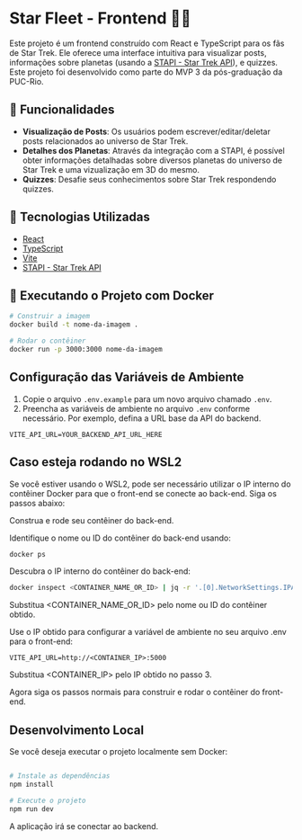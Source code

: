 # Star Fleet - Frontend 🌌🖖

Este projeto é um frontend construído com React e TypeScript para os fãs de Star Trek. Ele oferece uma interface intuitiva para visualizar posts, informações sobre planetas (usando a [STAPI - Star Trek API](https://stapi.co/api)), e quizzes. Este projeto foi desenvolvido como parte do MVP 3 da pós-graduação da PUC-Rio.

## 🚀 Funcionalidades

- **Visualização de Posts**: Os usuários podem escrever/editar/deletar posts relacionados ao universo de Star Trek.
- **Detalhes dos Planetas**: Através da integração com a STAPI, é possível obter informações detalhadas sobre diversos planetas do universo de Star Trek e uma vizualização em 3D do mesmo.
- **Quizzes**: Desafie seus conhecimentos sobre Star Trek respondendo quizzes.

## 🧰 Tecnologias Utilizadas

- [React](https://reactjs.org/)
- [TypeScript](https://www.typescriptlang.org/)
- [Vite](https://vitejs.dev/)
- [STAPI - Star Trek API](https://stapi.co/api)


## 🐳 Executando o Projeto com Docker

```bash
# Construir a imagem
docker build -t nome-da-imagem .

# Rodar o contêiner
docker run -p 3000:3000 nome-da-imagem
```
## Configuração das Variáveis de Ambiente

1. Copie o arquivo `.env.example` para um novo arquivo chamado `.env`.
2. Preencha as variáveis de ambiente no arquivo `.env` conforme necessário. Por exemplo, defina a URL base da API do backend.

```env
VITE_API_URL=YOUR_BACKEND_API_URL_HERE
```
## Caso esteja rodando no WSL2

Se você estiver usando o WSL2, pode ser necessário utilizar o IP interno do contêiner Docker para que o front-end se conecte ao back-end. Siga os passos abaixo:

Construa e rode seu contêiner do back-end.

Identifique o nome ou ID do contêiner do back-end usando:

```bash
docker ps
```

Descubra o IP interno do contêiner do back-end:

```bash
docker inspect <CONTAINER_NAME_OR_ID> | jq -r '.[0].NetworkSettings.IPAddress'
```
Substitua <CONTAINER_NAME_OR_ID> pelo nome ou ID do contêiner obtido.

Use o IP obtido para configurar a variável de ambiente no seu arquivo .env para o front-end:

```env
VITE_API_URL=http://<CONTAINER_IP>:5000
```
Substitua <CONTAINER_IP> pelo IP obtido no passo 3.

Agora siga os passos normais para construir e rodar o contêiner do front-end.

## Desenvolvimento Local

Se você deseja executar o projeto localmente sem Docker:

```bash

# Instale as dependências
npm install

# Execute o projeto
npm run dev
```

A aplicação irá se conectar ao backend.
